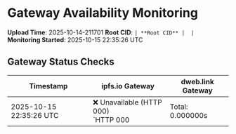 # Gateway Availability Monitoring

**Upload Time**: 2025-10-14-211701
**Root CID**: `| **Root CID** |  |`
**Monitoring Started**: 2025-10-15 22:35:26 UTC

## Gateway Status Checks

| Timestamp | ipfs.io Gateway | dweb.link Gateway |
|-----------|-----------------|-------------------|
| 2025-10-15 22:35:26 UTC | ❌ Unavailable (HTTP 000)<br>`HTTP 000 | Total: 0.000000s | DNS: 0.000000s | Connect: 0.000000s | Transfer: 0.000000s | Size: 0 bytesConnection failed or timeout` | ❌ Unavailable (HTTP 000)<br>`HTTP 000 | Total: 0.000000s | DNS: 0.000000s | Connect: 0.000000s | Transfer: 0.000000s | Size: 0 bytesConnection failed or timeout` |
